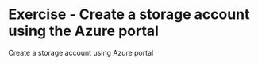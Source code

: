 # Exercise - Create a storage account using the Azure portal

Create a storage account using Azure portal
